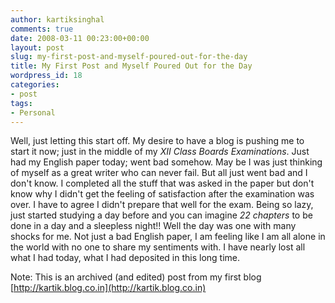 ```yaml
---
author: kartiksinghal
comments: true
date: 2008-03-11 00:23:00+00:00
layout: post
slug: my-first-post-and-myself-poured-out-for-the-day
title: My First Post and Myself Poured Out for the Day
wordpress_id: 18
categories:
- post
tags:
- Personal
---
```


   

Well, just letting this start off. My desire to have a blog is pushing me to start it now; just in the middle of my _XII Class Boards Examinations_. Just had my English paper today; went bad somehow. May be I was just thinking of myself as a great writer who can never fail. But all just went bad and I don't know. I completed all the stuff that was asked in the paper but don't know why I didn't get the feeling of satisfaction after the examination was over. I have to agree I didn't prepare that well for the exam. Being so lazy, just started studying a day before and you can imagine _22 chapters_ to be done in a day and a sleepless night!! Well the day was one with many shocks for me. Not just a bad English paper, I am feeling like I am all alone in the world with no one to share my sentiments with. I have nearly lost all what I had today, what I had deposited in this long time.




Note: This is an archived (and edited) post from my first blog [http://kartik.blog.co.in](http://kartik.blog.co.in)


  
